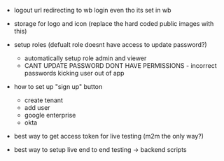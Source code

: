 - logout url redirecting to wb login even tho its set in wb

- storage for logo and icon (replace the hard coded public images with this)

- setup roles (defualt role doesnt have access to update password?)
    - automatically setup role admin and viewer
    - CANT UPDATE PASSWORD DONT HAVE PERMISSIONS - incorrect passwords kicking user out of app

- how to set up "sign up" button 
    - create tenant
    - add user
    - google enterprise
    - okta
    

- best way to get access token for live testing (m2m the only way?)
- best way to setup live end to end testing -> backend scripts